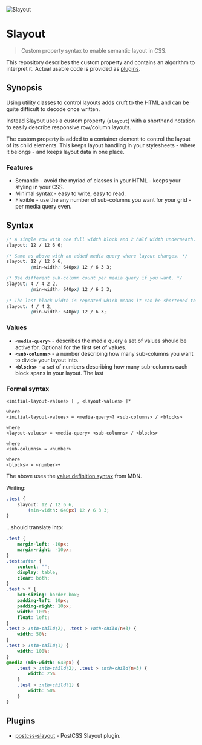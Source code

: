 ![Slayout](https://github.com/rasmusfl0e/slayout/blob/master/img/logo.png)

Slayout
=======

> Custom property syntax to enable semantic layout in CSS.

This repository describes the custom property and contains an algorithm to interpret it.
Actual usable code is provided as [plugins](#plugins).

## Synopsis

Using utility classes to control layouts adds cruft to the HTML and can be quite difficult to decode once written. 

Instead Slayout uses a custom property (`slayout`) with a shorthand notation to easily describe responsive row/column layouts.  

The custom property is added to a container element to control the layout of its child elements.
This keeps layout handling in your stylesheets - where it belongs - and keeps layout data in one place.

### Features

* Semantic - avoid the myriad of classes in your HTML - keeps your styling in your CSS.
* Minimal syntax - easy to write, easy to read.
* Flexible - use the any number of sub-columns you want for your grid - per media query even.

## Syntax

```css
/* A single row with one full width block and 2 half width underneath. */
slayout: 12 / 12 6 6;

/* Same as above with an added media query where layout changes. */
slayout: 12 / 12 6 6,
         (min-width: 640px) 12 / 6 3 3;

/* Use different sub-column count per media query if you want. */
slayout: 4 / 4 2 2,
         (min-width: 640px) 12 / 6 3 3;
         
/* The last block width is repeated which means it can be shortened to this: */
slayout: 4 / 4 2,
         (min-width: 640px) 12 / 6 3;
```

### Values

* **`<media-query>`** - describes the media query a set of values should be active for. Optional for the first set of values.  
* **`<sub-columns>`** - a number describing how many sub-columns you want to divide your layout into.
* **`<blocks>`** - a set of numbers describing how many sub-columns each block spans in your layout. The last 

### Formal syntax

```
<initial-layout-values> [ , <layout-values> ]*

where
<initial-layout-values> = <media-query>? <sub-columns> / <blocks>

where
<layout-values> = <media-query> <sub-columns> / <blocks>

where
<sub-columns> = <number>

where
<blocks> = <number>+
```

The above uses the [value definition syntax](https://developer.mozilla.org/en-US/docs/Web/CSS/Value_definition_syntax) from MDN.

Writing:

```css
.test {
	slayout: 12 / 12 6 6,
		(min-width: 640px) 12 / 6 3 3;
}
```

...should translate into:

```css
.test {
	margin-left: -10px;
	margin-right: -10px;
}
.test:after {
	content: "";
	display: table;
	clear: both;
}
.test > * {
	box-sizing: border-box;
	padding-left: 10px;
	padding-right: 10px;
	width: 100%;
	float: left;
}
.test > :nth-child(2), .test > :nth-child(n+3) {
	width: 50%;
}
.test > :nth-child(1) {
	width: 100%;
}
@media (min-width: 640px) {
	.test > :nth-child(2), .test > :nth-child(n+3) {
		width: 25%
	}
	.test > :nth-child(1) {
		width: 50%
	}
}
```

## Plugins

* [postcss-slayout](https://github.com/rasmusfl0e/postcss-slayout) - PostCSS Slayout plugin.